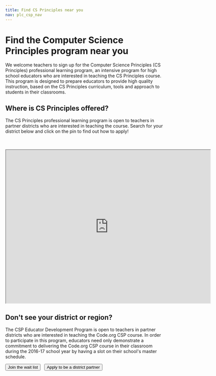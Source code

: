 ```yaml
---
title: Find CS Principles near you
nav: plc_csp_nav
---
```

# Find the Computer Science Principles program near you
We welcome teachers to sign up for the Computer Science Principles (CS Principles) professional learning program, an intensive program for high school educators who are interested in teaching the CS Principles course. This program is designed to prepare educators to provide high quality instruction, based on the CS Principles curriculum, tools and approach to students in their classrooms.


## Where is CS Principles offered?

The CS Principles professional learning program is open to teachers in partner districts who are interested in teaching the course. Search for your district below and click on the pin to find out how to apply!

<br/> 
<br/>
<iframe src="https://www.google.com/maps/d/u/0/embed?mid=z3jxShb6X1IM.klJV05y9xdi4" width="640" height="480"></iframe>


## Don't see your district or region?

The CSP Educator Development Program is open to teachers in partner districts who are interested in teaching the Code.org CSP course. In order to participate in this program, educators need only demonstrate a commitment to delivering the Code.org CSP course in their classroom during the 2016-17 school year by having a slot on their school's master schedule. 

[<button>Join the wait list</button>](https://form.jotform.com/53365196731157) &nbsp;&nbsp;[<button>Apply to be a district partner</button>](/educate/districts)

